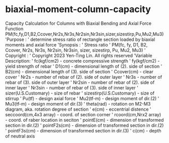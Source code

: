 # biaxial-moment-column-capacity
Capacity Calculation for Columns with Biaxial Bending and Axial Force
Function PM(fc,fy,D1,B2,Ccover,Nr2s,Nr3s,Nr2sin,Nr3sin,sizer,sizestirp,Pu,Mu2,Mu3)
'Purpose :
'   determine stress ratio of rectangle section loaded by biaxial moments and axial force
'Synopsis :
'   Stress ratio
'   PM(fc, fy, D1, B2, Ccover, Nr2s, Nr3s, Nr2sin, Nr3sin, sizer, sizestirp, Pu, Mu2, Mu3)
' Copyright :
'   Copyright 2023 Yen-Ting Lin. All rights reserved
'Variable Description:
'   fc(kgf/cm2) - concrete compressive strength
'   fy(kgf/cm2) - yield strength of rebar
'   D1(cm) - dimensional length of (2). side of section
'   B2(cm) - dimensional length of (3). side of section
'   Ccover(cm) - clear cover
'   Nr2s - number of rebar of (2). side of outer layer
'   Nr3s - number of rebar of (3). side of outer layer
'   Nr2sin - number of rebar of (2). side of inner layer
'   Nr3sin - number of rebar of (3). side of inner layer
'   sizer(U.S.Customary) - size of rebar
'   sizestirp(U.S.Customary) - size of stirrup
'   Pu(tf) - design axial force
'   Mu2(tf-m) - design moment of dir.(2)
'   Mu3(tf-m) - design moment of dir.(3)
'   theta(rad) - rotation on M2-M3 diagram, aka. rotation degree of section
'   e(cm) - eccentrial distence
'   seccoord(cm,4x3 array) - coord. of section corner
'   rcoord(cm,Nrx2 array) - coord. of raber location in seciton
'   pointE(cm) - dimension of transformed section in dir.(2)
'   pointF2s(cm) - dimension of transformed section in dir.(2)
'   pointF3s(cm) - dimension of transformed section in dir.(3)
'   c(cm) - depth of neutral axis
